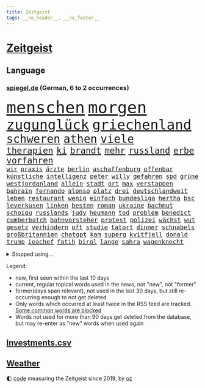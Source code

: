 ```yaml
---
title: Zeitgeist
tags: __no_header__, __no_footer__
---
```


# [Zeitgeist](https://oliz.io/zeitgeist/)

## Language

<h3><a href="https://www.spiegel.de" target="_blank">spiegel.de</a> (German, 6 to 2 occurrences)</h3>
<p style="font-family:monospace">
<span style="font-size:32pt"><a href="news_links.html#menschen" class="current">menschen</a></span>
<span style="font-size:32pt"><a href="news_links.html#morgen" class="current">morgen</a></span>
<br>
<span style="font-size:27pt"><a href="news_links.html#zugunglück" class="current">zugunglück</a></span>
<span style="font-size:27pt"><a href="news_links.html#griechenland" class="current">griechenland</a></span>
<br>
<span style="font-size:22pt"><a href="news_links.html#schweren" class="current">schweren</a></span>
<span style="font-size:22pt"><a href="news_links.html#athen" class="current">athen</a></span>
<span style="font-size:22pt"><a href="news_links.html#viele" class="current">viele</a></span>
<br>
<span style="font-size:17pt"><a href="news_links.html#therapien" class="current">therapien</a></span>
<span style="font-size:17pt"><a href="news_links.html#ki" class="current">ki</a></span>
<span style="font-size:17pt"><a href="news_links.html#brandt" class="current">brandt</a></span>
<span style="font-size:17pt"><a href="news_links.html#mehr" class="current">mehr</a></span>
<span style="font-size:17pt"><a href="news_links.html#russland" class="current">russland</a></span>
<span style="font-size:17pt"><a href="news_links.html#erbe" class="current">erbe</a></span>
<span style="font-size:17pt"><a href="news_links.html#vorfahren" class="current">vorfahren</a></span>
<br>
<span style="font-size:12pt"><a href="news_links.html#wir" class="current">wir</a></span>
<span style="font-size:12pt"><a href="news_links.html#praxis" class="current">praxis</a></span>
<span style="font-size:12pt"><a href="news_links.html#ärzte" class="current">ärzte</a></span>
<span style="font-size:12pt"><a href="news_links.html#berlin" class="current">berlin</a></span>
<span style="font-size:12pt"><a href="news_links.html#aschaffenburg" class="new">aschaffenburg</a></span>
<span style="font-size:12pt"><a href="news_links.html#offenbar" class="current">offenbar</a></span>
<span style="font-size:12pt"><a href="news_links.html#künstliche" class="current">künstliche</a></span>
<span style="font-size:12pt"><a href="news_links.html#intelligenz" class="current">intelligenz</a></span>
<span style="font-size:12pt"><a href="news_links.html#peter" class="current">peter</a></span>
<span style="font-size:12pt"><a href="news_links.html#willy" class="current">willy</a></span>
<span style="font-size:12pt"><a href="news_links.html#gefahren" class="current">gefahren</a></span>
<span style="font-size:12pt"><a href="news_links.html#spd" class="current">spd</a></span>
<span style="font-size:12pt"><a href="news_links.html#grüne" class="current">grüne</a></span>
<span style="font-size:12pt"><a href="news_links.html#westjordanland" class="current">westjordanland</a></span>
<span style="font-size:12pt"><a href="news_links.html#allein" class="current">allein</a></span>
<span style="font-size:12pt"><a href="news_links.html#stadt" class="current">stadt</a></span>
<span style="font-size:12pt"><a href="news_links.html#ort" class="current">ort</a></span>
<span style="font-size:12pt"><a href="news_links.html#max" class="current">max</a></span>
<span style="font-size:12pt"><a href="news_links.html#verstappen" class="new">verstappen</a></span>
<span style="font-size:12pt"><a href="news_links.html#bahrain" class="current">bahrain</a></span>
<span style="font-size:12pt"><a href="news_links.html#fernando" class="current">fernando</a></span>
<span style="font-size:12pt"><a href="news_links.html#alonso" class="current">alonso</a></span>
<span style="font-size:12pt"><a href="news_links.html#platz" class="current">platz</a></span>
<span style="font-size:12pt"><a href="news_links.html#drei" class="current">drei</a></span>
<span style="font-size:12pt"><a href="news_links.html#deutschlandweit" class="current">deutschlandweit</a></span>
<span style="font-size:12pt"><a href="news_links.html#leben" class="current">leben</a></span>
<span style="font-size:12pt"><a href="news_links.html#restaurant" class="current">restaurant</a></span>
<span style="font-size:12pt"><a href="news_links.html#wenig" class="current">wenig</a></span>
<span style="font-size:12pt"><a href="news_links.html#einfach" class="current">einfach</a></span>
<span style="font-size:12pt"><a href="news_links.html#bundesliga" class="current">bundesliga</a></span>
<span style="font-size:12pt"><a href="news_links.html#hertha" class="current">hertha</a></span>
<span style="font-size:12pt"><a href="news_links.html#bsc" class="current">bsc</a></span>
<span style="font-size:12pt"><a href="news_links.html#leverkusen" class="current">leverkusen</a></span>
<span style="font-size:12pt"><a href="news_links.html#linken" class="current">linken</a></span>
<span style="font-size:12pt"><a href="news_links.html#besten" class="current">besten</a></span>
<span style="font-size:12pt"><a href="news_links.html#roman" class="current">roman</a></span>
<span style="font-size:12pt"><a href="news_links.html#ukraine" class="current">ukraine</a></span>
<span style="font-size:12pt"><a href="news_links.html#bachmut" class="current">bachmut</a></span>
<span style="font-size:12pt"><a href="news_links.html#schoigu" class="current">schoigu</a></span>
<span style="font-size:12pt"><a href="news_links.html#russlands" class="current">russlands</a></span>
<span style="font-size:12pt"><a href="news_links.html#judy" class="new">judy</a></span>
<span style="font-size:12pt"><a href="news_links.html#heumann" class="new">heumann</a></span>
<span style="font-size:12pt"><a href="news_links.html#tod" class="current">tod</a></span>
<span style="font-size:12pt"><a href="news_links.html#problem" class="current">problem</a></span>
<span style="font-size:12pt"><a href="news_links.html#benedict" class="new">benedict</a></span>
<span style="font-size:12pt"><a href="news_links.html#cumberbatch" class="new">cumberbatch</a></span>
<span style="font-size:12pt"><a href="news_links.html#bahnvorsteher" class="new">bahnvorsteher</a></span>
<span style="font-size:12pt"><a href="news_links.html#protest" class="current">protest</a></span>
<span style="font-size:12pt"><a href="news_links.html#polizei" class="current">polizei</a></span>
<span style="font-size:12pt"><a href="news_links.html#wächst" class="current">wächst</a></span>
<span style="font-size:12pt"><a href="news_links.html#wut" class="current">wut</a></span>
<span style="font-size:12pt"><a href="news_links.html#gesetz" class="current">gesetz</a></span>
<span style="font-size:12pt"><a href="news_links.html#verhindern" class="current">verhindern</a></span>
<span style="font-size:12pt"><a href="news_links.html#oft" class="current">oft</a></span>
<span style="font-size:12pt"><a href="news_links.html#studie" class="current">studie</a></span>
<span style="font-size:12pt"><a href="news_links.html#tatort" class="current">tatort</a></span>
<span style="font-size:12pt"><a href="news_links.html#dinner" class="current">dinner</a></span>
<span style="font-size:12pt"><a href="news_links.html#schnabels" class="new">schnabels</a></span>
<span style="font-size:12pt"><a href="news_links.html#großbritannien" class="current">großbritannien</a></span>
<span style="font-size:12pt"><a href="news_links.html#chatgpt" class="current">chatgpt</a></span>
<span style="font-size:12pt"><a href="news_links.html#kam" class="current">kam</a></span>
<span style="font-size:12pt"><a href="news_links.html#superg" class="current">superg</a></span>
<span style="font-size:12pt"><a href="news_links.html#kvitfjell" class="new">kvitfjell</a></span>
<span style="font-size:12pt"><a href="news_links.html#donald" class="current">donald</a></span>
<span style="font-size:12pt"><a href="news_links.html#trump" class="current">trump</a></span>
<span style="font-size:12pt"><a href="news_links.html#ieachef" class="current">ieachef</a></span>
<span style="font-size:12pt"><a href="news_links.html#fatih" class="current">fatih</a></span>
<span style="font-size:12pt"><a href="news_links.html#birol" class="current">birol</a></span>
<span style="font-size:12pt"><a href="news_links.html#lange" class="current">lange</a></span>
<span style="font-size:12pt"><a href="news_links.html#sahra" class="current">sahra</a></span>
<span style="font-size:12pt"><a href="news_links.html#wagenknecht" class="current">wagenknecht</a></span>
</p>
<details>
<summary>Stopped using...</summary>
<p class="former" style="font-size:12pt">
maske(864) netzwerken(864) september(864) zeugen(864) auftakt(863) brief(863) geeinigt(863) manchen(863) pressekonferenz(863) rest(863) angriffen(862) ankunft(862) arm(862) bundesländer(862) depressionen(862) haftstrafe(862) illegale(862) lockdown(862) reduziert(862) sicherheitskräfte(862) ard(861) briten(861) bundesamt(861) gegenseitig(861) juden(861) kurzfristig(861) queen(861) unternehmer(861) uspräsidenten(861) verlegt(861) weitet(861) behauptet(860) elfmeter(860) identifiziert(860) bitten(859) brutale(859) dfb(859) einiges(859) entlastet(859) erholung(859) taten(859) unrecht(859) überwinden(859) 43(858) bundespolizei(858) freiheitsstrafe(858) guter(858) jedem(858) märchen(858) skandal(858) zuerst(858) angebot(857) hollywood(857) kämpfte(857) lebens(857) prominente(857) tobt(857) zahlung(857) einstieg(856) theater(856) verstehen(856) aufgehoben(855) einzelnen(855) gelände(855) ifoinstitut(855) investoren(855) juli(855) mangelt(855) quartal(855) schadet(855) schwierigen(855) sprecher(855) sächsischen(855) tschechien(855) virus(855) wen(855) bekam(854) einziehen(854) schauspielerin(854) bestellt(853) coronabeschränkungen(853) gehandelt(853) ii(853) schwester(853) vergangene(853) hintergründe(852) pflege(852) radikale(852) spott(852) steigender(852) überprüft(852) aufruf(851) ausgeliefert(851) deutlichen(851) dürfe(851) falls(851) halbfinale(851) kirche(851) offenen(851) schuss(851) zwischenzeitlich(851) beginnen(850) beschluss(850) großbritanniens(850) e(849) umsatz(849) anschließend(848) gestritten(848) motiv(848) stellten(848) coach(847) verbreiten(847) haaland(846) mitteln(846) tauchen(846) verspielt(846) auftritte(845) erkrankt(845) jüngere(845) nachgewiesen(845) spotify(845) geschäftsführer(844) 28(843) rollen(843) satz(843) verfehlt(843) achten(842) gaben(842) gerechnet(842) affäre(840) erwischt(840) konsum(840) mangel(840) wirbt(840) handel(839) holocaust(837) gesichert(836) s(836) varianten(836) ähnlich(836) brach(835) hoffnungen(835) monats(835) offenbart(835) amerikas(834) einbruch(834) folter(833) parallelen(833) beweise(832) umgeht(832) vorgänger(832) gewahrsam(831) händler(830) bestmarke(829) nasa(827) wendet(827) zeigten(827) antrag(826) stört(823) kongress(821) vorläufig(820) georg(817) elizabeth(815) einblicke(813) normalerweise(813) armen(811) foto(806) startup(804) nächstes(802) billiger(788) woelki(775) heidelberg(770) dankt(769) rasche(756) öffnet(746) geheimen(740) skandale(721) konservative(698) happy(697) ermittlungsverfahren(687) unterschiedliche(684) enthalten(665) werte(665) unfälle(642) 83(625) videoaufnahmen(622) open(611) kolumbien(607) bürgern(605) adac(604) belastung(602) fotografen(599) brannte(598) auswärtige(591) britisches(586) erobert(575) verstorben(572) technischen(571) erfolglos(561) fossilen(559) konzerns(559) nicole(556) amoklauf(555) expertin(553) siebzigerjahren(553) beeinträchtigt(552) jenseits(552) befürwortet(547) parlaments(546) niklas(545) zügen(538) plante(537) funktionen(535) gewohnt(532) löscht(532) liebsten(529) moderner(529) zeitungsbericht(528) überraschende(525) milch(523) fehlender(513) versetzt(511) wachsende(511) übertragung(506) dokumentiert(505) konflikts(502) floyd(501) älteste(501) australiens(499) station(497) basketballstar(494) grünenpolitiker(494) kurzer(494) arbeitslosen(488) gesundes(488) rwe(487) osteuropa(484) größtem(478) erschlagen(470) siegerin(470) härte(468) baldwin(467) netflixserie(459) geringer(454) auge(453) unserem(451) vatikan(451) globaler(446) unogeneralsekretär(440) aussetzen(436) kretschmann(436) einziger(434) klappt(428) windräder(428) zuständig(421) transport(420) personalnot(419) einfaches(416) getreten(413) menschenrechtler(411) heikel(410) verpflichtung(410) vorbereiten(410) berger(405) widersprechen(405) einbrecher(403) donezk(402) verkünden(402) geplatzt(400) zusammenhalt(399) sankt(397) ausgeschieden(394) lemke(394) zweites(394) militärisch(393) brandanschlag(392) euch(390) gezwungen(384) erneuert(382) buckinghampalast(376) ruhen(375) stuttgarter(374) abgeschnitten(372) lohnen(371) infolge(370) andrij(369) versteckte(368) kylian(366) runter(365) zensur(365) unwetter(364) ansehen(360) dreharbeiten(357) gitter(356) leuten(356) flughafens(355) first(354) indischen(354) kelly(354) terror(349) wirtschaftsweise(349) fragwürdigen(348) stromversorgung(338) 34(336) spiegelbildungsnewsletter(336) mariupol(335) marathon(333) todes(333) zugegeben(330) modern(329) finnische(327) monarchie(327) tyson(325) gemeint(323) prominenter(323) einrichtung(322) windkraft(322) zentralrat(321) modernen(320) 55(319) dilemma(318) abgabe(315) erlauben(315) talent(314) wall(307) zuschauern(307) minimal(306) neuwahlen(305) vortag(305) kompensieren(304) vorfalls(303) lukas(302) abgetrieben(301) inside(301) packenden(301) 24jährige(298) reguläre(297) benzema(295) gäbe(292) nachvollziehbar(292) vermisster(289) panzerlieferungen(288) wahre(287) konsequenz(286) export(282) alec(281) konzerte(278) würdigt(278) skandalen(277) eingesperrt(275) ungarische(275) schrecklich(274) abholzung(273) auszugleichen(273) suchte(272) ancelotti(271) netzagenturchef(270) budapest(269) empfohlen(269) dänischen(268) lidl(267) fernverkehr(265) tankstelle(265) bgh(262) außergewöhnlichen(258) ryanair(257) zeichnen(257) rechtlich(256) 21jähriger(254) generalstaatsanwalt(253) irgendwo(252) provozieren(251) weltfußballer(251) künstlichen(250) verschickt(248) einsparen(247) massenproteste(247) ukrainerusslandkrieg(247) gegnerin(246) drogenboss(245) staus(245) tagsüber(242) update(242) veröffentlichen(242) nszeit(241) dfbteam(240) trugen(240) heiklen(239) intervention(239) stehenden(239) gegenzug(238) gestand(238) kz(238) zulassung(238) reinhold(236) rudert(236) wirksamkeit(232) bruno(231) fühlten(231) beute(228) einbringen(228) pochen(228) zoff(227) umfang(226) wuchs(225) katholiken(224) fragwürdig(223) geliebt(223) kilo(223) kämpferisch(222) verspottet(222) banner(221) gasverbrauch(221) grimm(221) veronika(221) gegensteuern(220) reaktoren(219) völker(219) gaskrise(218) aberkannt(216) lucas(216) verbrauch(216) streikt(214) usraumfahrtbehörde(212) 2008(211) made(210) lautes(209) mächtigste(209) zurückhaltung(209) anreiz(208) eingebracht(208) schläge(208) verstanden(208) gegriffen(206) lady(205) menschenrechtsorganisationen(205) erzählung(203) drohnenangriff(202) plane(202) fronten(201) heimischen(199) kochinstituts(199) medikamenten(199) zugverkehr(199) dankbar(198) intendant(196) beistand(195) original(195) heizung(193) schlimmeres(193) üblich(193) daneben(192) gasspeicher(191) elton(190) kulturen(190) schlechteste(190) weiterem(190) werben(190) durchs(189) vizekanzler(189) hoffnungsträger(188) nahles(188) weltgrößten(188) mobilisierung(187) notwendig(187) vorgenommen(187) rauf(185) peru(184) ticketpreise(183) entkommen(182) körperlichen(182) atommeiler(181) krankenhauses(181) herunter(179) meiler(179) amerikanischer(178) andauernden(178) größeres(176) lebenslange(176) brighton(175) emsland(174) klettert(174) potenzielle(173) turniers(172) analysieren(171) club(171) frieren(171) vollendet(171) übernahm(171) bellingham(170) distanzieren(170) gänzlich(170) jude(170) schickte(170) lula(169) schikaniert(169) bauch(168) nämlich(168) biografie(167) nackt(167) impfstoffe(166) vernichtung(165) echt(164) handschlag(164) a7(162) befürworten(162) bellen(162) eingreifen(162) kommunikation(162) philips(162) lenken(161) skifahren(160) täterin(160) verfassungsgericht(160) fixiert(159) aung(157) gratis(157) kyi(157) scheuer(157) suu(157) 130000(156) 67(156) roboter(156) winnetou(156) ehre(155) basketballsuperstar(154) überfährt(154) angels(153) durchaus(153) hells(153) unfair(153) nordosten(152) terrorverdacht(152) ber(151) atomausstieg(149) drohung(149) indiens(148) verhör(148) fa(147) francisco(147) harz(147) bombardiert(146) sensible(146) simuliert(146) 1400(145) hassan(145) palästinensische(145) schnürt(145) verstorbene(145) brocken(144) neunjähriger(144) bedeutendsten(143) verbleib(143) eingriff(142) anschuldigung(141) haustier(141) laufende(141) winzigen(141) 42jährige(140) ausscheiden(140) bestimmen(140) buhlen(140) lkwfahrer(140) modewelt(140) klimaaktivistin(139) bröckelt(138) einflussreichsten(138) rechtlichen(138) sicherheitsdienst(138) stift(137) wussten(137) adidas(135) luftangriffen(135) silva(135) wissenschaftliche(135) bedeutende(133) bundeswehrverband(132) legendär(132) wohnt(132) antrieb(131) asyl(131) bezwang(131) massiver(131) standard(131) tierischer(131) wählt(131) gräueltaten(130) härtesten(130) immobilienkonzern(130) sparkurs(130) waffenhändler(130) staatlicher(129) student(129) 160(128) wohnungsbau(128) ausführlich(127) bully(127) langes(127) nominierungen(127) staatsanwalt(127) deuten(126) putinvertrauten(126) rechtsnationalen(126) regionalbahn(126) abgestimmt(125) datenanalyse(125) haushalten(125) kriegsdienstverweigerer(125) montagmorgen(125) eröffnete(124) ignoriert(124) schusswaffenangriff(124) stießen(124) bachefin(123) bischofskonferenz(123) bätzing(123) razzien(122) thunberg(122) alarmstimmung(121) besitz(121) edward(121) intellektuellen(121) 02rückstand(119) entlassungen(119) halyna(119) hutchins(119) kamerafrau(119) schüren(119) bundestagsabgeordnete(117) erben(117) friedlichen(117) ökonomisch(117) stadtderby(116) bläst(114) demonstrantinnen(114) gigi(114) rimini(114) arbeitsvertrag(113) knackte(113) ausgesperrt(112) klimaminister(112) zugewinne(112) aufwand(111) auktion(111) konstantin(111) photographer(111) mine(110) schwaben(110) systems(110) teuerungsrate(109) kampfpanzern(108) keines(108) teheraner(108) gerichts(107) camp(106) krisenjahr(106) north(106) rekordpreis(105) fängt(103) nachrichtenagentur(103) protests(103) rücknahme(103) argentinische(102) drohnenangriffe(102) fusion(102) kroos(102) rudi(102) zuschauen(102) hamas(101) kabine(101) korruptionsvorwürfe(101) misstrauen(101) mitgefühl(101) sonderlich(101) vorentscheidung(101) missbrauchsopfer(100) vormittag(100) pfleger(99) fußballkarriere(98) kurzfristigen(98) zutage(98) journalistenverband(97) meidet(96) queeren(95) bewirken(94) comedy(94) motors(94) 107(93) bamberg(93) abgewehrt(92) drohnenangriffen(92) ranghohe(92) versicherte(92) 49ers(91) 500000(91) 56jährigen(91) fieber(91) flüchtlingscamp(91) frederiksen(91) mittelfranken(91) mitternacht(91) spotten(91) standorten(91) zögerlich(91) chipfabrik(90) herford(90) massenentlassungen(90) starren(90) uskongress(90) wmform(90) abgelehnten(89) gekommene(89) klarkommen(89) netzagentur(89) rettungseinsatz(89) schmutzigen(89) 190(88) besuchs(87) journal(87) militärflugzeuge(87) neutrale(87) schlucken(87) umso(87) wohlhabende(87) 30jährige(86) inklusion(86) siebenmalige(86) superbowlchampion(86) terrorliste(86) besichtigt(85) disneyfilm(85) präsidentschaftskandidatur(85) vorstellig(85) wirtschaftliche(85) delhi(84) erschöpfung(84) fahndern(84) vizeminister(84) ölindustrie(84) gemischt(83) herausgegeben(83) jeff(83) kammergericht(83) spannendsten(83) verbinden(83) verschleppter(83) vollkommen(83) zwischenstopp(83) übergriffigen(83) aryna(82) augenzeuge(82) inflationsgeplagte(82) mariana(82) sabalenka(82) ungültig(82) vermiest(82) dschungel(81) inoffizielle(81) treffsicher(81) zunehmenden(81) 14jähriger(80) handlungen(80) onlinehändler(80) schwaches(80) statistische(80) ärmeren(80) auffahrunfall(79) dschungelcamp(79) durchleuchtet(79) räumung(79) siegtreffer(79) situationen(79) brennstoffe(78) cyberkriminellen(78) félix(78) geheimer(78) richtlinien(78) argentinier(77) diplomatischen(77) modezar(77) ostdeutscher(77) phillips(77) preisanstieg(77) butter(76) männlich(76) vollsperrung(76) ärgerlich(76) bahnverkehr(75) beunruhigt(75) clash(75) dominierten(75) glimpflich(75) oberst(75) studio(75) vorgängerin(75) asylbewerbern(74) australian(74) doppelstrategie(74) melbourne(74) pflegt(74) schleppende(74) topverdienern(74) verzeihen(74) 177(73) anmelden(73) anrichten(73) ausgeht(73) bestattung(73) dauerhaftes(73) djokovic(73) lawrows(73) restaurantkette(73) bestatteten(72) falschfahrer(72) gräfe(72) jawort(72) schimpansen(72) skiurlaub(72) tvmoderatorin(72) ap(71) auftraggeber(71) durchkämmt(71) ertappt(71) halbzeitpause(71) strafanzeige(71) verlorene(71) verzeihung(71) colorado(70) darmflora(70) marktanteil(70) schimpftiraden(70) ultimatum(70) vorbereitung(70) wirklichkeit(70) wohnungsmarkt(70) wunderschön(70) caritas(69) go(69) marcel(69) serbe(69) synodalen(69) ustour(69) widersprüchlichkeit(69) zerbröselt(69) beschneiden(68) bischöfe(68) einigten(68) lebensmittelfirmen(68) bangladesch(67) begibt(67) engländer(67) kapsel(67) säugetieren(67) apotheken(66) arbeitsrecht(66) einschaltquoten(66) gotteshaus(66) huawei(66) internationalem(66) ständigen(66) koordinieren(65) spielstätte(65) 61jährige(64) dschenin(64) maßen(64) offenhalten(64) stufen(64) besteuern(63) bezwungen(63) friedrichstraße(63) kampfflugzeuge(63) selfies(63) verpuffung(63) aufgeschlossen(62) ebooks(62) ewige(62) herben(62) intransparenz(62) popsängerin(62) weltmeisterschaften(62) 93(61) anzugreifen(61) ausnahmestellung(61) hauptstadtflughafen(61) infektionswelle(61) rollstuhlfahrer(61) erfahrenen(60) fertigen(60) gruppierung(60) verheißen(60) jerusalem(59) eumitgliedschaft(58) gleichaltriger(58) grenzschützer(58) opferzahl(58) unterhaltsam(58) wednesday(58) castillo(57) moschee(57) niemanden(57) pakistans(57) pfeifen(57) professionell(57) ölkonzerne(57) einsatzkräften(56) hive(56) häme(56) jumbojet(56) mittelständler(56) widersetzt(56) bewegungen(55) bunte(55) hürde(55) itexperten(55) leblos(55) luftfahrtmanager(55) mehrfachen(55) polizeigewalt(55) lukrativ(54) angefahren(53) daniels(53) dortigen(53) fußgänger(53) ladendiebstahl(53) längerem(53) sendungen(53) singles(53) stormy(53) struktur(53) weinen(53) aufholjagden(52) beliebter(52) bisweilen(52) energiehilfe(52) kräftigen(52) großzügig(51) modulen(51) day(50) gebet(50) modells(50) völler(50) weltsport(50) zerschellt(50) überspannt(50) aggressiv(49) anhebung(49) betreut(49) deadline(49) maximale(49) erlaubnis(48) gabriele(48) lulas(48) mehrjährige(48) renommierte(48) schlechtere(48) zentimeter(48) aktualisierte(47) gegründet(47) nachgegeben(47) neuendorf(47) selbstkritisch(47) veränderte(47) waffenrecht(47) 11000(46) gebauten(46) hässliche(46) ikonen(46) 28jähriger(45) aufgefallen(45) cat(45) end(45) hoffentlich(45) italienerin(45) karen(45) pokal(45) präsentierten(45) selenskyjs(45) sensation(45) undenkbar(45) 54jährige(44) frühzeitig(44) geldscheinen(44) kümmerte(44) ardern(43) bergkarabach(43) jacinda(43) nizza(43) schätzen(43) 9000(42) anschreien(42) bestsellerautorin(42) hartmut(42) sportlern(42) tablet(42) verbotsverfahren(42) bedrohlicher(41) dingen(41) krawallen(41) parteikollege(41) spezialkräfte(41) symptome(41) tagtäglich(41) abgeordnetenhauses(40) abhanden(40) forscherteam(40) ignorieren(40) medikamentenmangel(40) unglaublicher(40) abbiegen(39) ausläuft(39) blutige(39) jung(39) konstrukteure(39) lebensgefahr(39) nachbarländern(39) palästinensers(39) unoexperten(39) aufhebung(38) persönliches(38) sicherheitsvorkehrungen(38) systeme(38) abgelaufen(37) datingshow(37) djirsarai(37) europarat(37) fdpgeneralsekretär(37) gentechnik(37) glättegefahr(37) obdachlosen(37) senior(37) ambitioniertes(36) bieber(36) eindämmen(36) erleidet(36) gelesen(36) gruben(36) kongressabgeordnete(36) santos(36) turniere(36) bndmitarbeiter(35) gesichtserkennung(35) luftverschmutzung(35) lösten(35) tate(35) veranstaltungsstätten(35) 280(34) andersherum(34) ausnahmeerscheinung(34) brot(34) chanel(34) entzückt(34) kurzschluss(34) sorgten(34) verrückt(34) 1941(33) 69jährigen(33) geschadet(33) geschäftsmann(33) sexpuppen(33) square(33) transfers(33) typisch(33) 18jähriger(32) brasília(32) daumen(32) erlag(32) normale(32) plätzen(32) populären(32) rohingya(32) abfangen(31) aufgebahrt(31) bodensee(31) cyrus(31) feldzug(31) kirill(31) miley(31) oldtimer(31) strafanzeigen(31) militärübung(30) nflsuperstar(30) playoffs(30) riese(30) smoking(30) 230(29) beträchtliche(29) entpuppt(29) gaza(29) gazastreifen(29) knappheit(29) starkem(29) tumult(29) urlaubstage(29) alan(28) bildungsministerium(28) block(28) marie(28) nachstellen(28) oberfranken(28) soli(28) solidaritätszuschlag(28) bengals(27) cincinnati(27) doppelmord(27) mitgerissen(27) thematisiert(27) warnmeldung(27) deeskalation(26) herrn(26) lauwarmer(26) may(26) 33jährige(25) cancel(25) culture(25) geträumt(25) heiter(25) meditation(25) unosicherheitsrat(25) unosicherheitsrates(25) bloomberg(24) brennpunkt(24) dämpfer(24) kälter(24) militärübungen(24) plünderungen(24) regelrecht(24) unglaubliche(24) bayerischer(23) fußballtransferticker(23) leitplanke(23) nazivergleich(23) openai(23) architekten(22) castroprauxel(22) flaggschiff(22) gerichteten(22) handballwm(22) hauptfiguren(22) intel(22) rekordverlust(22) sap(22) scholz'(22) umweltministerin(22) verletzungsbedingt(22) weltcupsieg(22) accountsharing(21) fußballtransfers(21) handballer(21) klagte(21) pell(21) rick(21) übers(21) alfred(20) armenien(20) fashion(20) individuelle(20) kondo(20) lothar(20) panzerfrage(20) rki(20) ubahnen(20) wieler(20) bundesfinanzhof(19) heimatland(19) hortet(19) meditieren(19) selbstmordanschlag(19) sesamstraße(19) tennessee(19) wesentlich(19) wettbewerbsfähigkeit(19) atmet(18) attackierte(18) johanna(18) kopenhagen(18) privathaus(18) raketenangriff(18) verbindliche(18) abwerben(17) aktenaffäre(17) aserbaidschan(17) deep(17) exverkehrsminister(17) hockeywm(17) homosexueller(17) mitreisende(17) absolventen(16) autofahren(16) automatische(16) dhbauswahl(16) elektronik(16) flaute(16) lützerathproteste(16) medienbranche(16) nachfolgt(16) rettungsdienst(16) vorgabe(16) a3(15) aufgebrochen(15) braunkohleorts(15) immobilienbesitzer(15) landwirtschaftsminister(15) leopardkampfpanzer(15) misshandlungen(15) panzertypen(15) transfer(15) vorjahren(15) anfassen(14) birkenstock(14) grundsteuererklärung(14) homepod(14) jubelt(14) klischee(14) niemals(14) unfreiwillig(14) unterhaltung(14) barents(13) propagandamaschine(13) stürmisch(13) ungefähr(13) zurücktreten(13) annehmen(12) innovationskraft(12) knopfdruck(12) kohleabbau(12) newman(12) stetig(12) trittin(12) 2006(11) ausbilden(11) bürokratie(11) datenauswertung(11) kriegsmaschine(11) pflegeheimbetreiber(11) week(11)
</p>
</details>
<p>Legend:
<ul>
<li><span class="new">new</span>, first seen within the last 10 days</li>
<li><span class="current">current</span>, regular topical words used in the news, not "new", not "former"</li>
<li><span class="former">former(days span relevant)</span>, not used in the last 30 days, but still re-occurring enough to not get deleted</li>
<li>Only words which occurred at least twice in the RSS feed are tracked. <a href="language/filters.py">Some common words are blocked</a></li>
<li>Words not used for more than 90 days get deleted from the database, but may re-enter as "new" words when used again</li>
</ul>
</p>

## [Investments](investments.html)[.csv](investments.csv)

## [Weather](weather.html)

<footer>
<a href="javascript:toggleTheme()" class="nav">🌓</a>
<a href="https://github.com/ooz/zeitgeist">code</a> measuring the Zeitgeist since 2019, by <a href="https://oliz.io">oz</a>
</footer>
